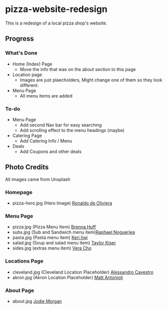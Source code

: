 # pizza-website-redesign

This is a redesign of a local pizza shop's website.

## Progress

### What's Done

- Home (Index) Page
  - Move the info that was on the about section to this page
- Location page
  - Images are just plaecholders, Might change one of them so they look different.
- Menu Page
  - All menu items are added

### To-do

- Menu Page
  - Add second Nav bar for easy searching
  - Add scrolling effect to the menu headings (maybe)
- Catering Page
  - Add Catering Info / Menu
- Deals
  - Add Coupons and other deals

## Photo Credits

All images came from Unsplash

### Homepage

- pizza-hero.jpg (Hero Image) [Ronaldo de Oliviera](https://unsplash.com/@macrobioticos)

### Menu Page

- pizza.jpg (Pizza Menu Item) [Brenna Huff](https://unsplash.com/@brenna_lynn)
- subs.jpg (Sub and Sandwich menu item)[Raphael Nogueriea](https://unsplash.com/@phaelnogueira)
- pasta.jpg (Pasta menu item) [Keri Iiwi](https://unsplash.com/@keriliwi)
- salad.jpg (Soup and salad menu item) [Taylor Kiser](https://unsplash.com/@foodfaithfit)
- sides.jpg (extras menu item) [Vera Cho](https://unsplash.com/@yunweimeng)

### Locations Page

- cleveland.jpg (Cleveland Location Placeholder) [Alessandro Cavestro](https://unsplash.com/@alessandrocavestro_)
- akron.jpg (Akron Location Placeholder) [Matt Antonioli](https://unsplash.com/@antoniolio)

### About Page

- about.jpg [Jodie Morgan](https://unsplash.com/@twoluckyspoons)
